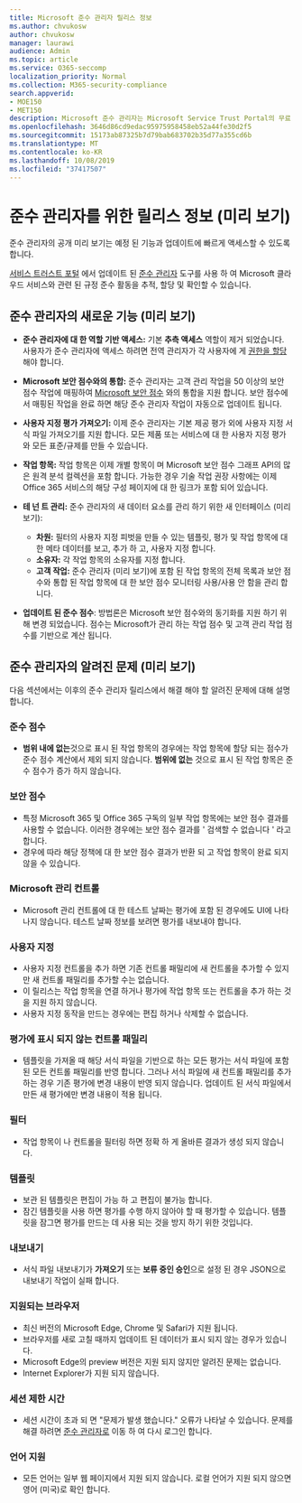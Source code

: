 ```yaml
---
title: Microsoft 준수 관리자 릴리스 정보
ms.author: chvukosw
author: chvukosw
manager: laurawi
audience: Admin
ms.topic: article
ms.service: O365-seccomp
localization_priority: Normal
ms.collection: M365-security-compliance
search.appverid:
- MOE150
- MET150
description: Microsoft 준수 관리자는 Microsoft Service Trust Portal의 무료 워크플로 기반 위험 평가 도구입니다. 준수 관리자를 사용 하면 Microsoft 클라우드 서비스와 관련 된 규정 준수 활동을 추적, 할당 및 확인할 수 있습니다.
ms.openlocfilehash: 3646d86cd9edac95975958458eb52a44fe30d2f5
ms.sourcegitcommit: 15173ab87325b7d79bab683702b35d77a355cd6b
ms.translationtype: MT
ms.contentlocale: ko-KR
ms.lasthandoff: 10/08/2019
ms.locfileid: "37417507"
---
```

# <a name="release-notes-for-compliance-manager-preview"></a>준수 관리자를 위한 릴리스 정보 (미리 보기)

준수 관리자의 공개 미리 보기는 예정 된 기능과 업데이트에 빠르게 액세스할 수 있도록 합니다.

[서비스 트러스트 포털](https://servicetrust.microsoft.com) 에서 업데이트 된 [준수 관리자](https://servicetrust.microsoft.com/ComplianceManager) 도구를 사용 하 여 Microsoft 클라우드 서비스와 관련 된 규정 준수 활동을 추적, 할당 및 확인할 수 있습니다.

## <a name="whats-new-in-compliance-manager-preview"></a>준수 관리자의 새로운 기능 (미리 보기)

- **준수 관리자에 대 한 역할 기반 액세스:** 기본 **추측 액세스** 역할이 제거 되었습니다. 사용자가 준수 관리자에 액세스 하려면 전역 관리자가 각 사용자에 게 [권한을 할당](compliance-manager-overview#permissions.md)해야 합니다.

- **Microsoft 보안 점수와의 통합:** 준수 관리자는 고객 관리 작업을 50 이상의 보안 점수 작업에 매핑하여 [Microsoft 보안 점수](../security/mtp/microsoft-secure-score.md) 와의 통합을 지원 합니다. 보안 점수에서 매핑된 작업을 완료 하면 해당 준수 관리자 작업이 자동으로 업데이트 됩니다.

- **사용자 지정 평가 가져오기:** 이제 준수 관리자는 기본 제공 평가 외에 사용자 지정 서식 파일 가져오기를 지원 합니다. 모든 제품 또는 서비스에 대 한 사용자 지정 평가와 모든 표준/규제를 만들 수 있습니다.

- **작업 항목:** 작업 항목은 이제 개별 항목이 며 Microsoft 보안 점수 그래프 API의 많은 원격 분석 컬렉션을 포함 합니다. 가능한 경우 기술 작업 권장 사항에는 이제 Office 365 서비스의 해당 구성 페이지에 대 한 링크가 포함 되어 있습니다.

- **테 넌 트 관리:** 준수 관리자의 새 데이터 요소를 관리 하기 위한 새 인터페이스 (미리 보기):
    - **차원:** 필터의 사용자 지정 피벗을 만들 수 있는 템플릿, 평가 및 작업 항목에 대 한 메타 데이터를 보고, 추가 하 고, 사용자 지정 합니다.
    - **소유자:** 각 작업 항목의 소유자를 지정 합니다.
    - **고객 작업:** 준수 관리자 (미리 보기)에 포함 된 작업 항목의 전체 목록과 보안 점수와 통합 된 작업 항목에 대 한 보안 점수 모니터링 사용/사용 안 함을 관리 합니다.

- **업데이트 된 준수 점수**: 방법론은 Microsoft 보안 점수와의 동기화를 지원 하기 위해 변경 되었습니다. 점수는 Microsoft가 관리 하는 작업 점수 및 고객 관리 작업 점수를 기반으로 계산 됩니다.

## <a name="known-issues-in-compliance-manager-preview"></a>준수 관리자의 알려진 문제 (미리 보기)

다음 섹션에서는 이후의 준수 관리자 릴리스에서 해결 해야 할 알려진 문제에 대해 설명 합니다.

### <a name="compliance-score"></a>준수 점수

- **범위 내에 없는**것으로 표시 된 작업 항목의 경우에는 작업 항목에 할당 되는 점수가 준수 점수 계산에서 제외 되지 않습니다. **범위에 없는** 것으로 표시 된 작업 항목은 준수 점수가 증가 하지 않습니다.

### <a name="secure-score"></a>보안 점수

- 특정 Microsoft 365 및 Office 365 구독의 일부 작업 항목에는 보안 점수 결과를 사용할 수 없습니다. 이러한 경우에는 보안 점수 결과를 ' 검색할 수 없습니다 ' 라고 합니다.
- 경우에 따라 해당 정책에 대 한 보안 점수 결과가 반환 되 고 작업 항목이 완료 되지 않을 수 있습니다.

### <a name="microsoft-managed-controls"></a>Microsoft 관리 컨트롤

- Microsoft 관리 컨트롤에 대 한 테스트 날짜는 평가에 포함 된 경우에도 UI에 나타나지 않습니다. 테스트 날짜 정보를 보려면 평가를 내보내야 합니다.

### <a name="customization"></a>사용자 지정

- 사용자 지정 컨트롤을 추가 하면 기존 컨트롤 패밀리에 새 컨트롤을 추가할 수 있지만 새 컨트롤 패밀리를 추가할 수는 없습니다.
- 이 릴리스는 작업 항목을 연결 하거나 평가에 작업 항목 또는 컨트롤을 추가 하는 것을 지원 하지 않습니다.
- 사용자 지정 동작을 만드는 경우에는 편집 하거나 삭제할 수 없습니다.

### <a name="control-families-not-shown-in-assessments"></a>평가에 표시 되지 않는 컨트롤 패밀리

- 템플릿을 가져올 때 해당 서식 파일을 기반으로 하는 모든 평가는 서식 파일에 포함 된 모든 컨트롤 패밀리를 반영 합니다. 그러나 서식 파일에 새 컨트롤 패밀리를 추가 하는 경우 기존 평가에 변경 내용이 반영 되지 않습니다. 업데이트 된 서식 파일에서 만든 새 평가에만 변경 내용이 적용 됩니다.

### <a name="filters"></a>필터

- 작업 항목이 나 컨트롤을 필터링 하면 정확 하 게 올바른 결과가 생성 되지 않습니다.

### <a name="templates"></a>템플릿

- 보관 된 템플릿은 편집이 가능 하 고 편집이 불가능 합니다.
- 잠긴 템플릿을 사용 하면 평가를 수행 하지 않아야 할 때 평가할 수 있습니다. 템플릿을 잠그면 평가를 만드는 데 사용 되는 것을 방지 하기 위한 것입니다.

### <a name="export"></a>내보내기

- 서식 파일 내보내기가 **가져오기** 또는 **보류 중인 승인**으로 설정 된 경우 JSON으로 내보내기 작업이 실패 합니다.

### <a name="supported-browsers"></a>지원되는 브라우저

- 최신 버전의 Microsoft Edge, Chrome 및 Safari가 지원 됩니다.
- 브라우저를 새로 고칠 때까지 업데이트 된 데이터가 표시 되지 않는 경우가 있습니다.
- Microsoft Edge의 preview 버전은 지원 되지 않지만 알려진 문제는 없습니다.
- Internet Explorer가 지원 되지 않습니다.

### <a name="session-timeout"></a>세션 제한 시간

- 세션 시간이 초과 되 면 "문제가 발생 했습니다." 오류가 나타날 수 있습니다. 문제를 해결 하려면 [준수 관리자로](https://servicetrust.microsoft.com/ComplianceManager) 이동 하 여 다시 로그인 합니다.
 
### <a name="language-support"></a>언어 지원

- 모든 언어는 일부 웹 페이지에서 지원 되지 않습니다. 로컬 언어가 지원 되지 않으면 영어 (미국)로 확인 합니다.